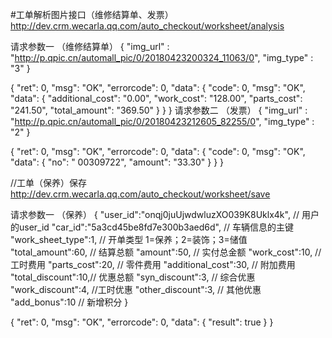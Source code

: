 #工单解析图片接口（维修结算单、发票）
http://dev.crm.wecarla.qq.com/auto_checkout/worksheet/analysis

请求参数一 （维修结算单）
{
    "img_url" : "http://p.qpic.cn/automall_pic/0/20180423200324_11063/0",
    "img_type" : "3"
}

{
  "ret": 0,
  "msg": "OK",
  "errorcode": 0,
  "data": {
    "code": 0,
    "msg": "OK",
    "data": {
      "additional_cost": "0.00",
      "work_cost": "128.00",
      "parts_cost": "241.50",
      "total_amount": "369.50"
    }
  }
}
请求参数二 （发票）
{
    "img_url" : "http://p.qpic.cn/automall_pic/0/20180423212605_82255/0",
    "img_type" : "2"
}

{
  "ret": 0,
  "msg": "OK",
  "errorcode": 0,
  "data": {
    "code": 0,
    "msg": "OK",
    "data": {
      "no": " 00309722",
      "amount": "33.30"
    }
  }
}


//工单（保养）保存
http://dev.crm.wecarla.qq.com/auto_checkout/worksheet/save

请求参数一 （保养）
{
    "user_id":"onqj0juUjwdwluzXO039K8Uklx4k", // 用户的user_id
    "car_id":"5a3cd45be8fd7e300b3aed6d", // 车辆信息的主键
    "work_sheet_type":1, // 开单类型 1=保养；2=装饰；3=储值
    "total_amount":60, // 结算总额
    "amount":50, // 实付总金额
    "work_cost":10, // 工时费用
    "parts_cost":20, // 零件费用
    "additional_cost":30, // 附加费用
    "total_discount":10,// 优惠总额
    "syn_discount":3, // 综合优惠
    "work_discount":4, //工时优惠
    "other_discount":3, // 其他优惠
    "add_bonus":10 // 新增积分
}

{
  "ret": 0,
  "msg": "OK",
  "errorcode": 0,
  "data": {
    "result": true
  }
}



